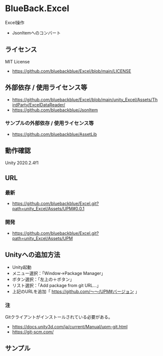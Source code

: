 # BlueBack.Excel
Excel操作
* JsonItemへのコンバート

## ライセンス
MIT License
* https://github.com/bluebackblue/Excel/blob/main/LICENSE

## 外部依存 / 使用ライセンス等
* https://github.com/bluebackblue/Excel/blob/main/unity_Excel/Assets/ThirdParty/ExcelDataReader/
* https://github.com/bluebackblue/JsonItem

### サンプルの外部依存 / 使用ライセンス等
* https://github.com/bluebackblue/AssetLib

## 動作確認
Unity 2020.2.4f1

## URL
### 最新
* https://github.com/bluebackblue/Excel.git?path=unity_Excel/Assets/UPM#0.0.1
### 開発
* https://github.com/bluebackblue/Excel.git?path=unity_Excel/Assets/UPM

## Unityへの追加方法
* Unity起動
* メニュー選択：「Window->Package Manager」
* ボタン選択：「左上の＋ボタン」
* リスト選択：「Add package from git URL...」
* 上記のURLを追加「 https://github.com/～～/UPM#バージョン 」

### 注
Gitクライアントがインストールされている必要がある。
* https://docs.unity3d.com/ja/current/Manual/upm-git.html
* https://git-scm.com/

## サンプル

```
```

